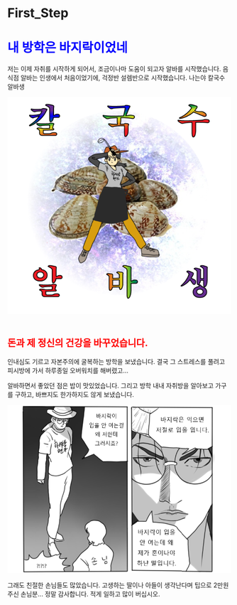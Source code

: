 # First_Step
<html>
<head>
    <title>임하의 방학은!?</title>
</head>
<body>
     <h1><span style="color:blue">내 방학은 바지락이었네</span></h1>
    <P>저는 이제 자취를 시작하게 되어서, 조금이나마 도움이 되고자 알바를 시작했습니다. 음식점 알바는 인생에서 처음이었기에, 걱정반 설렘반으로 시작했습니다. 나는야 칼국수 알바생</p>
    <img src="./kalnoddle.png">
   &nbsp;
    <h2><span style="color:red">돈과 제 정신의 건강을 바꾸었습니다.</span></h2>
    <p>인내심도 기르고 자본주의에 굴복하는 방학을 보냈습니다. 결국 그 스트레스를 풀려고 피시방에 가서 하루종일 오버워치를 해버렸고... </p> <p>알바하면서 좋았던 점은 밥이 맛있었습니다. 
    그리고 방학 내내 자취방을 알아보고 가구를 구하고, 바쁘지도 한가하지도 않게 보냈습니다.</p>
    <img src="./bajirak.png">
<p>그래도 친절한 손님들도 많았습니다. 고생하는 딸이나 아들이 생각난다며 팁으로 2만원 주신 손님분... 정말 감사합니다. 적게 일하고 많이 버십시오.</p>
